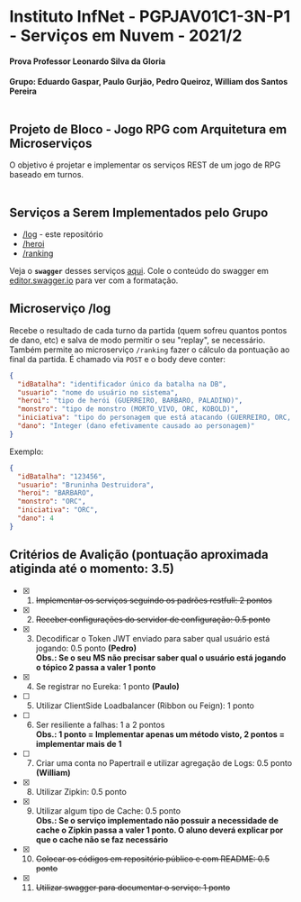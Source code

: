 # Instituto InfNet - PGPJAV01C1-3N-P1 - Serviços em Nuvem - 2021/2




#### Prova Professor Leonardo Silva da Gloria
#### Grupo: Eduardo Gaspar, Paulo Gurjão, Pedro Queiroz, William dos Santos Pereira<br><br>


## Projeto de Bloco - Jogo RPG com Arquitetura em  Microserviços 

O objetivo é projetar e implementar os serviços REST de um jogo de RPG baseado em turnos.<br><br>

## Serviços a Serem Implementados pelo Grupo

- [/log](#log) - este repositório
- [/heroi](https://github.com/pgurjao/heroi-gen#heroi)
- [/ranking]()

Veja o <b>`swagger`</b> desses serviços [aqui](https://github.com/pgurjao/heroi-gen/blob/master/src/main/resources/swagger/swaggerHeroi-Gen.yaml). Cole o conteúdo do swagger em [editor.swagger.io](https://editor.swagger.io/) para ver com a formatação.

<h2 id="log">Microserviço /log</h2>

Recebe o resultado de cada turno da partida (quem sofreu quantos pontos de dano, etc) e salva de modo permitir o seu "replay", se necessário. Também permite ao microserviço `/ranking` fazer o cálculo da pontuação ao final da partida. É chamado via `POST` e o body deve conter:

```json
{
  "idBatalha": "identificador único da batalha na DB",
  "usuario": "nome do usuário no sistema",
  "heroi": "tipo de herói (GUERREIRO, BARBARO, PALADINO)",
  "monstro": "tipo de monstro (MORTO_VIVO, ORC, KOBOLD)",
  "iniciativa": "tipo do personagem que está atacando (GUERREIRO, ORC, etc)",
  "dano": "Integer (dano efetivamente causado ao personagem)"
}
```

Exemplo:

```json
{
  "idBatalha": "123456",
  "usuario": "Bruninha Destruidora",
  "heroi": "BARBARO",
  "monstro": "ORC",
  "iniciativa": "ORC",
  "dano": 4
}
```


## Critérios de Avalição (pontuação aproximada atiginda até o momento: 3.5)

- [x] 1. ~~Implementar os serviços seguindo os padrões restfull: 2 pontos~~
- [x] 2. ~~Receber configurações do servidor de configuração: 0.5 ponto~~
- [x] 3. Decodificar o Token JWT enviado para saber qual usuário está jogando: 0.5 ponto **(Pedro)** <br>
**Obs.: Se o seu MS não precisar saber qual o usuário está jogando o tópico 2 passa a valer 1 ponto** <br>

- [x] 4. Se registrar no Eureka: 1 ponto **(Paulo)**
- [ ] 5. Utilizar ClientSide Loadbalancer (Ribbon ou Feign): 1 ponto
- [ ] 6. Ser resiliente a falhas: 1 a 2 pontos<br>
**Obs.: 1 ponto = Implementar apenas um método visto, 2 pontos = implementar mais de 1** <br>

- [ ] 7. Criar uma conta no Papertrail e utilizar agregação de Logs: 0.5 ponto **(William)**
- [x] 8. Utilizar Zipkin: 0.5 ponto
- [x] 9. Utilizar algum tipo de Cache: 0.5 ponto<br>
**Obs.: Se o serviço implementado não possuir a necessidade de cache o Zipkin passa a valer 1 ponto. O aluno deverá explicar por que o cache não se faz necessário** <br>

- [x] 10. ~~Colocar os códigos em repositório público e com README: 0.5 ponto~~
- [x] 11. ~~Utilizar swagger para documentar o serviço: 1 ponto~~
